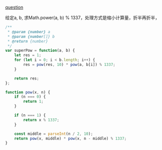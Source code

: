 [question](https://leetcode.com/problems/super-pow/)

给定a, b, 求Math.power(a, b) % 1337，处理方式是缩小计算量，折半再折半，

```js
/**
 * @param {number} a
 * @param {number[]} b
 * @return {number}
 */
var superPow = function(a, b) {
    let res = 1;
    for (let i = 0; i < b.length; i++) {
        res = pow(res, 10) * pow(a, b[i]) % 1337;
    }

    return res;
};

function pow(x, n) {
    if (n === 0) {
        return 1;
    }

    if (n === 1) {
        return x % 1337;
    }

    const middle = parseInt(n / 2, 10);
    return pow(x, middle) * pow(x, n - middle) % 1337;
}
```
